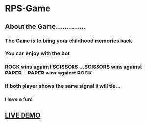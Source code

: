 # RPS-Game
## About the Game..............
### The Game is to bring your childhood memories back
### You can enjoy with the bot
### ROCK wins against SCISSORS ...SCISSORS wins against PAPER....PAPER wins against ROCK
### If both player shows the same signal it will tie...
### Have a fun!
## [LIVE DEMO](https://subanu.github.io/RPS-Game/)
